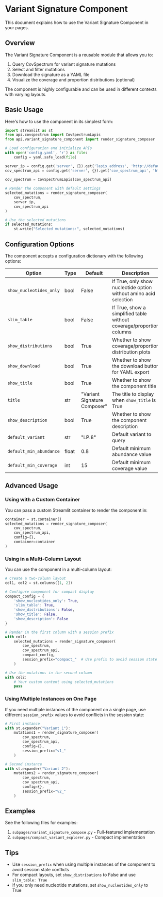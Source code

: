 # Variant Signature Component

This document explains how to use the Variant Signature Component in your pages.

## Overview

The Variant Signature Component is a reusable module that allows you to:

1. Query CovSpectrum for variant signature mutations
2. Select and filter mutations
3. Download the signature as a YAML file
4. Visualize the coverage and proportion distributions (optional)

The component is highly configurable and can be used in different contexts with varying layouts.

## Basic Usage

Here's how to use the component in its simplest form:

```python
import streamlit as st
from api.covspectrum import CovSpectrumLapis
from api.variant_signature_component import render_signature_composer

# Load configuration and initialize APIs
with open('config.yaml', 'r') as file:
    config = yaml.safe_load(file)

server_ip = config.get('server', {}).get('lapis_address', 'http://default_ip:8000')
cov_spectrum_api = config.get('server', {}).get('cov_spectrum_api', 'https://lapis.cov-spectrum.org')
    
cov_spectrum = CovSpectrumLapis(cov_spectrum_api)

# Render the component with default settings
selected_mutations = render_signature_composer(
    cov_spectrum,
    server_ip,
    cov_spectrum_api
)

# Use the selected mutations
if selected_mutations:
    st.write("Selected mutations:", selected_mutations)
```

## Configuration Options

The component accepts a configuration dictionary with the following options:

| Option | Type | Default | Description |
|--------|------|---------|-------------|
| `show_nucleotides_only` | bool | False | If True, only show nucleotide option without amino acid selection |
| `slim_table` | bool | False | If True, show a simplified table without coverage/proportion columns |
| `show_distributions` | bool | True | Whether to show coverage/proportion distribution plots |
| `show_download` | bool | True | Whether to show the download button for YAML export |
| `show_title` | bool | True | Whether to show the component title |
| `title` | str | "Variant Signature Composer" | The title to display when `show_title` is True |
| `show_description` | bool | True | Whether to show the component description |
| `default_variant` | str | "LP.8" | Default variant to query |
| `default_min_abundance` | float | 0.8 | Default minimum abundance value |
| `default_min_coverage` | int | 15 | Default minimum coverage value |

## Advanced Usage

### Using with a Custom Container

You can pass a custom Streamlit container to render the component in:

```python
container = st.container()
selected_mutations = render_signature_composer(
    cov_spectrum,
    cov_spectrum_api,
    config={},
    container=container
)
```

### Using in a Multi-Column Layout

You can use the component in a multi-column layout:

```python
# Create a two-column layout
col1, col2 = st.columns([1, 2])

# Configure component for compact display
compact_config = {
    'show_nucleotides_only': True,
    'slim_table': True,
    'show_distributions': False,
    'show_title': False,
    'show_description': False
}

# Render in the first column with a session prefix
with col1:
    selected_mutations = render_signature_composer(
        cov_spectrum,
        cov_spectrum_api,
        compact_config,
        session_prefix="compact_"  # Use prefix to avoid session state conflicts
    )

# Use the mutations in the second column
with col2:
    # Your custom content using selected_mutations
    pass
```

### Using Multiple Instances on One Page

If you need multiple instances of the component on a single page, use different `session_prefix` values to avoid conflicts in the session state:

```python
# First instance
with st.expander("Variant 1"):
    mutations1 = render_signature_composer(
        cov_spectrum,
        cov_spectrum_api,
        config={},
        session_prefix="v1_"
    )

# Second instance
with st.expander("Variant 2"):
    mutations2 = render_signature_composer(
        cov_spectrum,
        cov_spectrum_api,
        config={},
        session_prefix="v2_"
    )
```

## Examples

See the following files for examples:

1. `subpages/variant_signature_compose.py` - Full-featured implementation
2. `subpages/compact_variant_explorer.py` - Compact implementation

## Tips

- Use `session_prefix` when using multiple instances of the component to avoid session state conflicts
- For compact layouts, set `show_distributions` to False and use `slim_table: True`
- If you only need nucleotide mutations, set `show_nucleotides_only` to True
